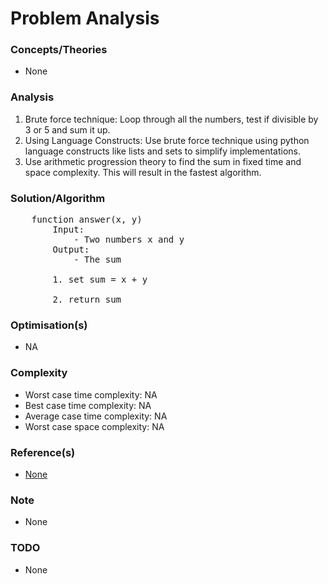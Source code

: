 # Problem Analysis

### Concepts/Theories
* None

### Analysis
1. Brute force technique: Loop through all the numbers, test if divisible by 3 or 5 and sum it up.
2. Using Language Constructs: Use brute force technique using python language constructs like lists and sets to simplify
   implementations.
3. Use arithmetic progression theory to find the sum in fixed time and space complexity. This will result in the fastest
   algorithm.


### Solution/Algorithm
<pre>
    function answer(x, y)
        Input: 
            - Two numbers x and y
        Output: 
            - The sum
    
        1. set sum = x + y
    
        2. return sum
</pre>

### Optimisation(s)
* NA

### Complexity
* Worst case time complexity: NA
* Best case time complexity: NA
* Average case time complexity: NA
* Worst case space complexity: NA

### Reference(s)
- [None](#)

### Note
- None

### TODO
- None
